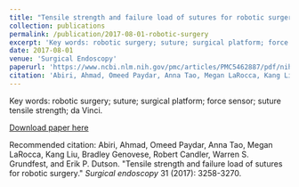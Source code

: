 ```yaml
---
title: "Tensile strength and failure load of sutures for robotic surgery"
collection: publications
permalink: /publication/2017-08-01-robotic-surgery
excerpt: 'Key words: robotic surgery; suture; surgical platform; force sensor; suture tensile strength; da Vinci.'
date: 2017-08-01
venue: 'Surgical Endoscopy'
paperurl: 'https://www.ncbi.nlm.nih.gov/pmc/articles/PMC5462887/pdf/nihms835111.pdf'
citation: 'Abiri, Ahmad, Omeed Paydar, Anna Tao, Megan LaRocca, Kang Liu, Bradley Genovese, Robert Candler, Warren S. Grundfest, and Erik P. Dutson. "Tensile strength and failure load of sutures for robotic surgery." <i>Surgical endoscopy</i> 31 (2017): 3258-3270.'
---
```

Key words: robotic surgery; suture; surgical platform; force sensor; suture tensile strength; da Vinci.

[Download paper here](https://ieeexplore.ieee.org/ielaam/8856/9470960/9180078-aam.pdf)

Recommended citation: Abiri, Ahmad, Omeed Paydar, Anna Tao, Megan LaRocca, Kang Liu, Bradley Genovese, Robert Candler, Warren S. Grundfest, and Erik P. Dutson. "Tensile strength and failure load of sutures for robotic surgery." <i>Surgical endoscopy</i> 31 (2017): 3258-3270.